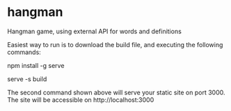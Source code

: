 # hangman

Hangman game, using external API for words and definitions

Easiest way to run is to download the build file, and executing the following commands:

npm install -g serve

serve -s build

The second command shown above will serve your static site on port 3000. The site will be accessible on http://localhost:3000
